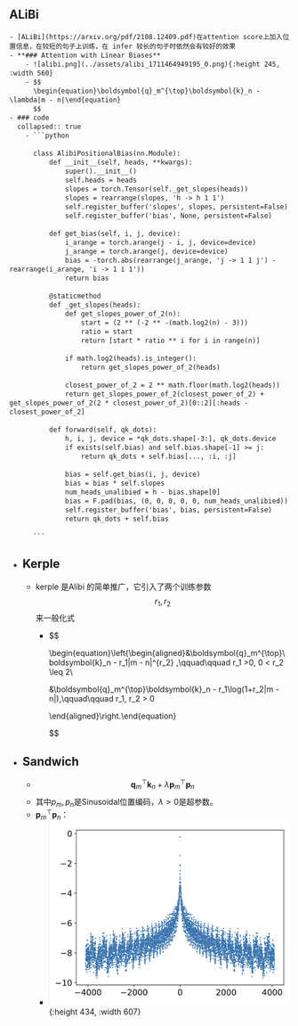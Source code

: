 ## ALiBi
	- [ALiBi](https://arxiv.org/pdf/2108.12409.pdf)在attention score上加入位置信息，在较短的句子上训练，在 infer 较长的句子时依然会有较好的效果
	- **### Attention with Linear Biases**
		- ![alibi.png](../assets/alibi_1711464949195_0.png){:height 245, :width 560}
		- $$
		  \begin{equation}\boldsymbol{q}_m^{\top}\boldsymbol{k}_n - \lambda|m - n|\end{equation}
		  $$
	- ### code
	  collapsed:: true
		- ```python
		  
		  class AlibiPositionalBias(nn.Module):
		      def __init__(self, heads, **kwargs):
		          super().__init__()
		          self.heads = heads
		          slopes = torch.Tensor(self._get_slopes(heads))
		          slopes = rearrange(slopes, 'h -> h 1 1')
		          self.register_buffer('slopes', slopes, persistent=False)
		          self.register_buffer('bias', None, persistent=False)
		  
		      def get_bias(self, i, j, device):
		          i_arange = torch.arange(j - i, j, device=device)
		          j_arange = torch.arange(j, device=device)
		          bias = -torch.abs(rearrange(j_arange, 'j -> 1 1 j') - rearrange(i_arange, 'i -> 1 i 1'))
		          return bias
		  
		      @staticmethod
		      def _get_slopes(heads):
		          def get_slopes_power_of_2(n):
		              start = (2 ** (-2 ** -(math.log2(n) - 3)))
		              ratio = start
		              return [start * ratio ** i for i in range(n)]
		  
		          if math.log2(heads).is_integer():
		              return get_slopes_power_of_2(heads)
		  
		          closest_power_of_2 = 2 ** math.floor(math.log2(heads))
		          return get_slopes_power_of_2(closest_power_of_2) + get_slopes_power_of_2(2 * closest_power_of_2)[0::2][:heads - closest_power_of_2]
		      
		      def forward(self, qk_dots):
		          h, i, j, device = *qk_dots.shape[-3:], qk_dots.device
		          if exists(self.bias) and self.bias.shape[-1] >= j:
		              return qk_dots + self.bias[..., :i, :j]
		  
		          bias = self.get_bias(i, j, device)
		          bias = bias * self.slopes
		          num_heads_unalibied = h - bias.shape[0]
		          bias = F.pad(bias, (0, 0, 0, 0, 0, num_heads_unalibied))
		          self.register_buffer('bias', bias, persistent=False)
		          return qk_dots + self.bias
		  
		  ```
- ## Kerple
	- kerple 是Alibi 的简单推广，它引入了两个训练参数$$r_1, r_2$$来一般化式
		- $$
		  
		  \begin{equation}\left\{\begin{aligned}&\boldsymbol{q}_m^{\top}\boldsymbol{k}_n - r_1|m - n|^{r_2} ,\qquad\qquad r_1 >0, 0 < r_2 \leq 2\\ 
		  
		  &\boldsymbol{q}_m^{\top}\boldsymbol{k}_n - r_1\log(1+r_2|m - n|),\qquad\qquad r_1, r_2 > 0 
		  
		  \end{aligned}\right.\end{equation}
		  
		  $$
- ## Sandwich
	- $$
	  \begin{equation}\boldsymbol{q}_m^{\top}\boldsymbol{k}_n + \lambda\boldsymbol{p}_m^{\top}\boldsymbol{p}_n\end{equation}
	  $$
	- 其中$p_m,p_n$是Sinusoidal位置编码，$\lambda>0$是超参数。
	- $\boldsymbol{p}_m^{\top}\boldsymbol{p}_n$：
		- ![pmpn.png](../assets/pmpn_1711465497708_0.png){:height 434, :width 607}